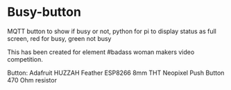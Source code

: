 # Busy-button
MQTT button to show if busy or not, python for pi to display status as full screen, red for busy, green not busy

This has been created for element #badass woman makers video competition.

Button:
Adafruit HUZZAH Feather ESP8266
8mm THT Neopixel
Push Button
470 Ohm resistor
